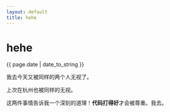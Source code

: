 ```yaml
---
layout: default
title: hehe
---
```

# hehe

{{ page.date | date_to_string }}

我去今天又被同样的两个人无视了。

上次在杭州也被同样的无视。

这两件事情告诉我一个深刻的道理！**代码打得好**才会被尊重。我去。
